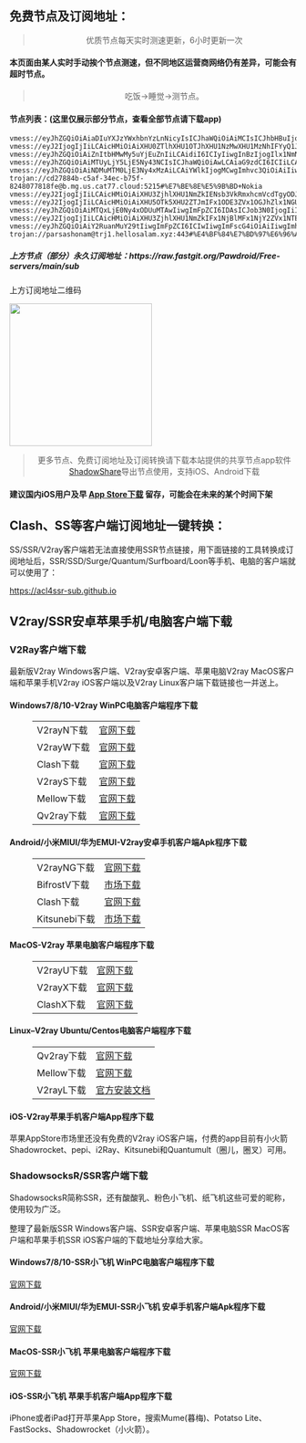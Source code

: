 
<h2>免费节点及订阅地址：</h2>
<blockquote>
<p style="text-align: center;">优质节点每天实时测速更新，6小时更新一次</p>
</blockquote>
<h4>本页面由某人实时手动挨个节点测速，但不同地区运营商网络仍有差异，可能会有超时节点。</h4>
<blockquote>
<p style="text-align: center;">吃饭->睡觉->测节点。</p>
</blockquote>
<h4>节点列表：(这里仅展示部分节点，查看全部节点请下载app)</h4>

```trojan://3d81e6fb-c7f0-4791-af2e-82c93d149483@meiguo.htvviru.top:671#%E7%BE%8E%E5%9B%BD+%E5%8D%8E%E7%9B%9B%E9%A1%BFCogent%E9%80%9A%E4%BF%A1%E5%85%AC%E5%8F%B8
vmess://eyJhZGQiOiAiaDIuYXJzYWxhbnYzLnNicyIsICJhaWQiOiAiMCIsICJhbHBuIjogIiIsICJob3N0IjogImgyLmFyc2FsYW52My5zYnMiLCAiaWQiOiAiYWE4NTM4YzgtZDQxNC00ZjZkLWI5ZGQtNzdlOGQ1NjFiOGE1IiwgIm5ldCI6ICJ3cyIsICJwYXRoIjogIi8iLCAicG9ydCI6ICI4MCIsICJwcyI6ICJcdTdmOGVcdTU2ZmQgQ2xvdWRGbGFyZVx1ODI4Mlx1NzBiOSIsICJzY3kiOiAiYXV0byIsICJzbmkiOiAiIiwgInRscyI6ICIiLCAidHlwZSI6ICIiLCAidiI6ICIyIn0=
vmess://eyJ2IjogIjIiLCAicHMiOiAiXHU0ZTlhXHU1OTJhXHU1NzMwXHU1MzNhIFYyQ1JPU1MuQ09NIiwgImFkZCI6ICIxMDMuMTgzLjExOC4xOSIsICJwb3J0IjogIjgwIiwgImlkIjogIjg4ODZiYzY1LWU2MWQtNDFmMy05MjJhLThmMWIyNWI0OTliZiIsICJhaWQiOiAiMCIsICJuZXQiOiAid3MiLCAidHlwZSI6ICJub25lIiwgImhvc3QiOiAiZGwua2d2bi5nYXJlbmFub3cuY29tIiwgInBhdGgiOiAiL3RhbmR1bmcyODguY2xpY2siLCAidGxzIjogIiJ9
vmess://eyJhZGQiOiAiZnItbHMwMy5uYjEuZnIiLCAidiI6ICIyIiwgInBzIjogIlx1NmNkNVx1NTZmZCBcdTVkZjRcdTllY2VBbWF6b25cdTY1NzBcdTYzNmVcdTRlMmRcdTVmYzMiLCAicG9ydCI6IDY0NDQzLCAiaWQiOiAiY2I3MDAxYzctZTQ5NS00MWFjLWI5NDItZjI1ZjYwNTIzNDE0IiwgImFpZCI6ICIwIiwgIm5ldCI6ICJ3cyIsICJ0eXBlIjogIiIsICJob3N0IjogImZyLWxzMDMubmIxLmZyIiwgInBhdGgiOiAiL2NsaWVudGFyZWEiLCAidGxzIjogInRscyJ9
vmess://eyJhZGQiOiAiMTUyLjY5LjE5Ny43NCIsICJhaWQiOiAwLCAiaG9zdCI6ICIiLCAiaWQiOiAiYjhhNmJmNTgtNDg1YS00MDQ2LWIzODYtYjM2NjFiZjY1ZWZmIiwgIm5ldCI6ICJ3cyIsICJwYXRoIjogIi9iYiIsICJwb3J0IjogMTIzNDUsICJwcyI6ICJcdTdmOGVcdTU2ZmQgVjJDUk9TUy5DT00iLCAidGxzIjogIiIsICJ0eXBlIjogImF1dG8iLCAic2VjdXJpdHkiOiAiYXV0byIsICJza2lwLWNlcnQtdmVyaWZ5IjogdHJ1ZSwgInNuaSI6ICIifQ==
vmess://eyJhZGQiOiAiNDMuMTM0LjE3Ny4xMzAiLCAiYWlkIjogMCwgImhvc3QiOiAiIiwgImlkIjogIjQyNzc5ZTcxLTJlNmItNGViNC05ZjQzLWRlNGU1N2JiOGIyYiIsICJuZXQiOiAidGNwIiwgInBhdGgiOiAiIiwgInBvcnQiOiAyNzgwMywgInBzIjogIlx1NjViMFx1NTJhMFx1NTc2MSBcdTgxN2VcdThiYWZcdTRlOTEiLCAidGxzIjogIiIsICJ0eXBlIjogImF1dG8iLCAic2VjdXJpdHkiOiAiYXV0byIsICJza2lwLWNlcnQtdmVyaWZ5IjogdHJ1ZSwgInNuaSI6ICIifQ==
trojan://cd27884b-c5af-34ec-b75f-8248077818fe@b.mg.us.cat77.cloud:5215#%E7%BE%8E%E5%9B%BD+Nokia
vmess://eyJ2IjogIjIiLCAicHMiOiAiXHU3ZjhlXHU1NmZkIENsb3VkRmxhcmVcdTgyODJcdTcwYjkiLCAiYWRkIjogImdldC50ZWNoIiwgInBvcnQiOiAiODAiLCAiaWQiOiAiODc2M2U2MjUtOTI5YS00M2RhLWI3YmYtN2U3YmMyZTU3NjE1IiwgImFpZCI6ICIwIiwgInNjeSI6ICJhdXRvIiwgIm5ldCI6ICJ3cyIsICJ0eXBlIjogIm5vbmUiLCAiaG9zdCI6ICJsdi5hd3NiZXN0LmNvbSIsICJwYXRoIjogIi9zaGFyZWQiLCAidGxzIjogIiIsICJzbmkiOiAiIiwgImFscG4iOiAiIn0=
vmess://eyJ2IjogIjIiLCAicHMiOiAiXHU5OTk5XHU2ZTJmIFx1ODE3ZVx1OGJhZlx1NGU5MSIsICJhZGQiOiAidHh5LnplbXpvaC5jZiIsICJwb3J0IjogIjQ5OTg1IiwgImlkIjogIjUwZjU4YTM5LTgyYzQtNGNjNC1mZDgwLTFjZjRmMzhkMmUxNyIsICJhaWQiOiAiMCIsICJzY3kiOiAiemVybyIsICJuZXQiOiAidGNwIiwgInR5cGUiOiAibm9uZSIsICJob3N0IjogIiIsICJwYXRoIjogIiIsICJ0bHMiOiAidGxzIiwgInNuaSI6ICIiLCAiYWxwbiI6ICIifQ==
vmess://eyJhZGQiOiAiMTQxLjE0Ny4xODUuMTAwIiwgImFpZCI6IDAsICJob3N0IjogIiIsICJpZCI6ICJjMWFjMzU3ZC0zNjE5LTQzYWUtZGJmNS1kMjAxYTVhODJiMjciLCAibmV0IjogInRjcCIsICJwYXRoIjogIiIsICJwb3J0IjogMTkwNDgsICJwcyI6ICJcdTY1ZTVcdTY3MmNcdTRlMWNcdTRlYWMgT3JhY2xlIENsb3VkIiwgInRscyI6ICIiLCAidHlwZSI6ICJhdXRvIiwgInNlY3VyaXR5IjogImF1dG8iLCAic2tpcC1jZXJ0LXZlcmlmeSI6IHRydWUsICJzbmkiOiAiIn0=
vmess://eyJ2IjogIjIiLCAicHMiOiAiXHU3ZjhlXHU1NmZkIFx1NjBlMFx1NjY2ZVx1NTE2Y1x1NTNmOCIsICJhZGQiOiAic2ctbGIudmhheC5uZXQiLCAicG9ydCI6ICI4MCIsICJpZCI6ICI2ZmVhMTY0OS00MjViLTQwOTItYmY1My0yOTc5MjE1MmM5MjUiLCAiYWlkIjogIjAiLCAic2N5IjogInplcm8iLCAibmV0IjogIndzIiwgInR5cGUiOiAibm9uZSIsICJob3N0IjogInpvb20udXMiLCAicGF0aCI6ICIvc3Noa2l0L0VydHVzZzg2LzYzNTAxNDYzOGMyNjQvIiwgInRscyI6ICIiLCAic25pIjogIiIsICJhbHBuIjogIiJ9
vmess://eyJhZGQiOiAiY2RuanMuY29tIiwgImFpZCI6ICIwIiwgImFscG4iOiAiIiwgImhvc3QiOiAiaHN0cjE2NzU1MjAxMDYyNzAuYWlkYXBwLmxpZmUiLCAiaWQiOiAiZWUzMGQzZmYtZGExNC00ZWE4LWJjZDItMDJlOGVlMzY2N2RlIiwgIm5ldCI6ICJ3cyIsICJwYXRoIjogIi9haWRhcHAubGlmZXZ3cyIsICJwb3J0IjogIjQ0MyIsICJwcyI6ICJcdTdmOGVcdTU2ZmQgQ2xvdWRGbGFyZVx1ODI4Mlx1NzBiOSIsICJzY3kiOiAiYXV0byIsICJzbmkiOiAiaHN0cjE2NzU1MjAxMDYyNzAuYWlkYXBwLmxpZmUiLCAidGxzIjogInRscyIsICJ0eXBlIjogIiIsICJ2IjogIjIifQ==
trojan://parsashonam@trj1.hellosalam.xyz:443#%E4%BF%84%E7%BD%97%E6%96%AF+V2CROSS.COM
```
<h5>上方节点（部分）永久订阅地址：https://raw.fastgit.org/Pawdroid/Free-servers/main/sub</h5>
<p>上方订阅地址二维码</p>
<img src='https://raw.fastgit.org/Pawdroid/Free-servers/main/sub.png' width=250 height=250>
<blockquote style='text-align: center;'>更多节点、免费订阅地址及订阅转换请下载本站提供的共享节点app软件<a href='https://shadowshare.v2cross.com'>ShadowShare</a>导出节点使用，支持iOS、Android下载</blockquote>
<h4>建议国内iOS用户及早 <a href='https://apps.apple.com/cn/app/shadowshare/id1612647259'>App Store下载</a> 留存，可能会在未来的某个时间下架</h4>

<div class="nv-content-wrap entry-content">
<h2>Clash、SS等客户端订阅地址一键转换：</h2>
<p>SS/SSR/V2ray客户端若无法直接使用SSR节点链接，用下面链接的工具转换成订阅地址后，SSR/SSD/Surge/Quantum/Surfboard/Loon等手机、电脑的客户端就可以使用了：</p>
<p><a href="https://acl4ssr-sub.github.io" target="_blank" rel="noreferrer noopener nofollow">https://acl4ssr-sub.github.io</a></p>
<h2>V2ray/SSR安卓苹果手机/电脑客户端下载</h2>
<h3>V2Ray客户端下载</h3>
<p>最新版V2ray Windows客户端、V2ray安卓客户端、苹果电脑V2ray MacOS客户端和苹果手机V2ray iOS客户端以及V2ray Linux客户端下载链接也一并送上。</p>
<h4>Windows7/8/10-<strong>V2ray WinPC电脑客户端</strong>程序下载</h4>
<figure class="wp-block-table alignwide is-style-stripes"><table><tbody><tr><td>V2rayN下载</td><td><a href="https://github.com/2dust/v2rayN/releases" target="_blank" rel="noreferrer noopener">官网下载</a></td></tr><tr><td>V2rayW下载</td><td><a href="https://github.com/Cenmrev/V2RayW/releases" target="_blank" rel="noreferrer noopener">官网下载</a></td></tr><tr><td>Clash下载</td><td><a href="https://github.com/Fndroid/clash_for_windows_pkg/releases" target="_blank" rel="noreferrer noopener">官网下载</a></td></tr><tr><td>V2rayS下载</td><td><a href="https://github.com/Shinlor/V2RayS/releases" target="_blank" rel="noreferrer noopener">官网下载</a></td></tr><tr><td>Mellow下载</td><td><a href="https://github.com/mellow-io/mellow/releases" target="_blank" rel="noreferrer noopener">官网下载</a></td></tr><tr><td>Qv2ray下载</td><td><a href="https://github.com/Qv2ray/Qv2ray" target="_blank" rel="noreferrer noopener">官网下载</a></td></tr></tbody></table></figure>
<h4><strong>Android/小米MIUI/华为EMUI-V2ray安卓手机客户端</strong>Apk程序下载</h4>
<figure class="wp-block-table alignwide is-style-stripes"><table><tbody><tr><td>V2rayNG下载</td><td><a href="https://github.com/2dust/v2rayNG/releases" target="_blank" rel="noreferrer noopener">官网下载</a></td></tr><tr><td>BifrostV下载</td><td><a rel="noreferrer noopener" href="https://www.appsapk.com/downloading/latest/com.github.dawndiy.bifrostv-0.6.8.apk" target="_blank">市场下载</a></td></tr><tr><td>Clash下载</td><td><a href="https://github.com/Kr328/ClashForAndroid/releases" target="_blank" rel="noreferrer noopener">官网下载</a></td></tr><tr><td>Kitsunebi下载</td><td><a rel="noreferrer noopener" href="https://apkpure.com/kitsunebi/fun.kitsunebi.kitsunebi4android" target="_blank">市场下载</a></td></tr></tbody></table></figure>
<h4><strong>MacOS-V2ray <strong>苹果电脑</strong>客户端</strong>程序下载</h4>
<figure class="wp-block-table alignwide is-style-stripes"><table><tbody><tr><td>V2rayU下载</td><td><a href="https://github.com/yanue/V2rayU/releases" target="_blank" rel="noreferrer noopener">官网下载</a></td></tr><tr><td>V2rayX下载</td><td><a href="https://github.com/Cenmrev/V2RayX/releases" target="_blank" rel="noreferrer noopener">官网下载</a></td></tr><tr><td>ClashX下载</td><td><a href="https://github.com/yichengchen/clashX/releases" target="_blank" rel="noreferrer noopener">官网下载</a></td></tr></tbody></table></figure>
<h4><strong>Linux</strong>–<strong>V2ray Ubuntu/Centos电脑客户端</strong>程序下载</h4>
<figure class="wp-block-table alignwide is-style-stripes"><table><tbody><tr><td>Qv2ray下载</td><td><a href="https://github.com/Qv2ray/Qv2ray" target="_blank" rel="noreferrer noopener">官网下载</a></td></tr><tr><td>Mellow下载</td><td><a href="https://github.com/mellow-io/mellow/releases" target="_blank" rel="noreferrer noopener">官网下载</a></td></tr><tr><td>V2rayL下载</td><td><a rel="noreferrer noopener" href="https://github.com/jiangxufeng/v2rayL" target="_blank">官方安装文档</a></td></tr></tbody></table></figure>
<h4>iOS-<strong>V2ray苹果<strong>手机客户端</strong>App程序</strong>下载</h4>
<p>苹果AppStore市场里还没有免费的V2ray iOS客户端，付费的app目前有小火箭Shadowrocket、pepi、i2Ray、Kitsunebi和Quantumult（圈儿，圈叉）可用。</p>
<h3>ShadowsocksR/SSR客户端下载</h3>
<p>ShadowsocksR简称SSR，还有酸酸乳、粉色小飞机、纸飞机这些可爱的昵称，使用较为广泛。</p>
<p>整理了最新版SSR Windows客户端、SSR安卓客户端、苹果电脑SSR MacOS客户端和苹果手机SSR iOS客户端的下载地址分享给大家。</p>
<h4><strong>Windows7/8/10-<strong>SSR小飞机 WinPC电脑客户端</strong>程序下载</strong></h4>
<p><a rel="noreferrer noopener" href="https://github.com/shadowsocksrr/shadowsocksr-csharp/releases" target="_blank">官网下载</a></p>
<h4><strong><strong>Android/小米MIUI/华为EMUI-SSR小飞机 安卓手机客户端</strong>Apk程序下载</strong></h4>
<p><a rel="noreferrer noopener" href="https://github.com/shadowsocksrr/shadowsocksr-android/releases" target="_blank">官网下载</a></p>
<h4><strong><strong>MacOS-SSR小飞机 苹果电脑客户端</strong>程序下载</strong></h4>
<p><a href="https://github.com/qinyuhang/ShadowsocksX-NG-R/releases" target="_blank" rel="noreferrer noopener">官网下载</a></p>
<h4><strong>iOS-<strong>SSR小飞机 苹果手机客户端App程序</strong></strong>下载</h4>
<p>iPhone或者iPad打开苹果App Store，搜索Mume(暮梅)、Potatso Lite、FastSocks、Shadowrocket（小火箭）。</p>
